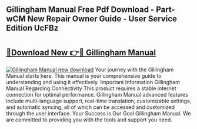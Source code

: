 ## Gillingham Manual Free Pdf Download - Part-wCM New Repair Owner Guide - User Service Edition UcFBz

# <h2><a href="http://bc31953.oget.top/?id=Gillingham+Manual">🔗Download New 👉🔴 Gillingham Manual</a></h2>

[![Gillingham Manual new download](https://i.imgur.com/5g1atiW.png)](http://bc31953.oget.top/?id=Gillingham+Manual)
Your journey with the Gillingham Manual starts here. This manual is your comprehensive guide to understanding and using it effectively. Important Information Gillingham Manual Regarding Connectivity This product requires a stable internet connection for optimal performance. Gillingham Manual advanced features include multi-language support, real-time translation, customizable settings, and automatic syncing, all of which can be accessed and customized through the user interface. Your Success is Our Goal Gillingham Manual. We are committed to providing you with the tools and support you need.

